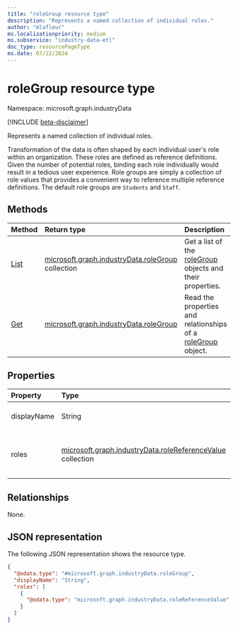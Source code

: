 ```yaml
---
title: "roleGroup resource type"
description: "Represents a named collection of individual roles."
author: "mlafleur"
ms.localizationpriority: medium
ms.subservice: "industry-data-etl"
doc_type: resourcePageType
ms.date: 07/22/2024
---
```


# roleGroup resource type

Namespace: microsoft.graph.industryData

[!INCLUDE [beta-disclaimer](../../includes/beta-disclaimer.md)]

Represents a named collection of individual roles.

Transformation of the data is often shaped by each individual user's role within an organization. These roles are defined as reference definitions. Given the number of potential roles, binding each role individually would result in a tedious user experience. Role groups are simply a collection of role values that provides a convenient way to reference multiple reference definitions. The default role groups are `Students` and `Staff`.

## Methods

| Method                                                   | Return type                                                                    | Description                                                                               |
| :------------------------------------------------------- | :----------------------------------------------------------------------------- | :---------------------------------------------------------------------------------------- |
| [List](../api/industrydata-rolegroup-list.md) | [microsoft.graph.industryData.roleGroup](industrydata-rolegroup.md) collection | Get a list of the [roleGroup](industrydata-rolegroup.md) objects and their properties.    |
| [Get](../api/industrydata-rolegroup-get.md)    | [microsoft.graph.industryData.roleGroup](industrydata-rolegroup.md)            | Read the properties and relationships of a [roleGroup](industrydata-rolegroup.md) object. |

## Properties

| Property    | Type                                                                                             | Description                                  |
| :---------- | :----------------------------------------------------------------------------------------------- | :------------------------------------------- |
| displayName | String                                                                                           | The name of the role group.                  |
| roles       | [microsoft.graph.industryData.roleReferenceValue](industrydata-rolereferencevalue.md) collection | The set of roles included in the role group. |

## Relationships

None.

## JSON representation

The following JSON representation shows the resource type.

<!-- {
  "blockType": "resource",
  "keyProperty": "id",
  "@odata.type": "microsoft.graph.industryData.roleGroup",
  "openType": false
}
-->

```json
{
  "@odata.type": "#microsoft.graph.industryData.roleGroup",
  "displayName": "String",
  "roles": [
    {
      "@odata.type": "microsoft.graph.industryData.roleReferenceValue"
    }
  ]
}
```
